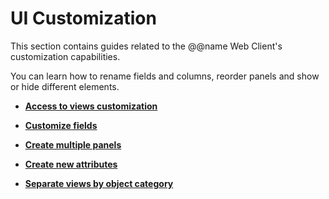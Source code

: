 # UI Customization

This section contains guides related to the @@name Web Client's customization capabilities.

You can learn how to rename fields and columns, reorder panels and show or hide different elements.

* **[Access to views customization](access-to-views.md)**

* **[Customize fields](customize-fields.md)**

* **[Create multiple panels](create-multiple-panels.md)**

* **[Create new attributes](create-new-attributes.md)**

* **[Separate views by object category](separate-views.md)**
